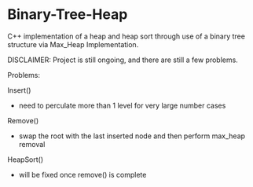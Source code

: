 Binary-Tree-Heap
================

C++ implementation of a heap and heap sort through use of a binary tree structure via Max_Heap Implementation.


DISCLAIMER: Project is still ongoing, and there are still a few problems.


Problems:

Insert() 
  - need to perculate more than 1 level for very large number cases

Remove()
  - swap the root with the last inserted node and then perform max_heap removal

HeapSort()
  - will be fixed once remove() is complete
